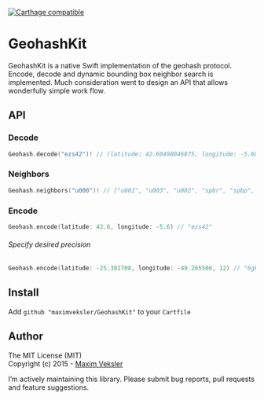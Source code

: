 [![Carthage compatible](https://img.shields.io/badge/Carthage-compatible-4BC51D.svg)](https://github.com/Carthage/Carthage)

# GeohashKit 

GeohashKit is a native Swift implementation of the geohash protocol. Encode, decode and dynamic bounding box neighbor search is implemented. Much consideration went to design an API that allows wonderfully simple work flow.

## API
### Decode
```swift
Geohash.decode("ezs42")! // (latitude: 42.60498046875, longitude: -5.60302734375)
```

### Neighbors
```swift
Geohash.neighbors("u000")! // ["u001", "u003", "u002", "spbr", "spbp", "ezzz", "gbpb", "gbpc"]
```

### Encode
```swift
Geohash.encode(latitude: 42.6, longitude: -5.6) // "ezs42"
```

###### Specify desired precision
```swift
Geohash.encode(latitude: -25.382708, longitude: -49.265506, 12) // "6gkzwgjzn820"
```

## Install
Add ```github "maximveksler/GeohashKit"``` to your ```Cartfile```

## Author
The MIT License (MIT)  
Copyright (c) 2015 - [Maxim Veksler](maxim@vekslers.org)

I’m actively maintaining this library. Please submit bug reports, pull requests and feature suggestions. 

